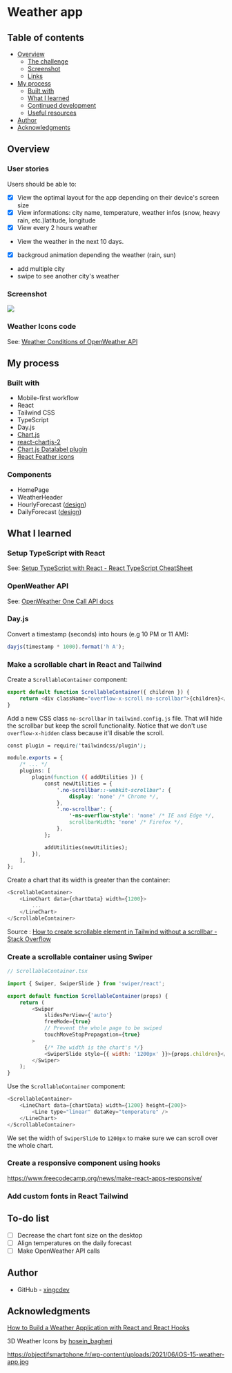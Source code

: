 # Weather app

## Table of contents

- [Overview](#overview)
  - [The challenge](#user-stories)
  - [Screenshot](#screenshot)
  - [Links](#links)
- [My process](#my-process)
  - [Built with](#built-with)
  - [What I learned](#what-i-learned)
  - [Continued development](#continued-development)
  - [Useful resources](#useful-resources)
- [Author](#author)
- [Acknowledgments](#acknowledgments)

## Overview

### User stories

Users should be able to:

- [x] View the optimal layout for the app depending on their device's screen size
- [x] View informations: city name, temperature, weather infos (snow, heavy rain, etc.)latitude, longitude
- [x] View every 2 hours weather
- View the weather in the next 10 days.
- [x] backgroud animation depending the weather (rain, sun)
- add multiple city
- swipe to see another city's weather

### Screenshot

![](./screenshot.jpg)

### Weather Icons code

See: [Weather Conditions of OpenWeather API](https://openweathermap.org/weather-conditions)

## My process

### Built with

- Mobile-first workflow
- React
- Tailwind CSS
- TypeScript
- Day.js
- [Chart.js](https://www.chartjs.org/)
- [react-chartjs-2](https://github.com/reactchartjs/react-chartjs-2)
- [Chart.js Datalabel plugin](https://chartjs-plugin-datalabels.netlify.app/)
- [React Feather icons](https://github.com/feathericons/react-feather)

### Components

- HomePage
- WeatherHeader
- HourlyForecast ([design](https://dribbble.com/shots/11474539-Weather-App))
- DailyForecast ([design](https://dribbble.com/shots/11474539-Weather-App))

## What I learned

### Setup TypeScript with React

See: [Setup TypeScript with React - React TypeScript CheatSheet](https://react-typescript-cheatsheet.netlify.app/docs/basic/setup)

### OpenWeather API

See: [OpenWeather One Call API docs](https://openweathermap.org/api/one-call-api)

### Day.js

Convert a timestamp (seconds) into hours (e.g 10 PM or 11 AM):

```javascript
dayjs(timestamp * 1000).format('h A');
```

### Make a scrollable chart in React and Tailwind

Create a `ScrollableContainer` component:

```javascript
export default function ScrollableContainer({ children }) {
	return <div className="overflow-x-scroll no-scrollbar">{children}</div>;
}
```

Add a new CSS class `no-scrollbar` in `tailwind.config.js` file. That will hide the scrollbar but keep the scroll functionality.
Notice that we don't use `overflow-x-hidden` class because it'll disable the scroll.

```css
const plugin = require('tailwindcss/plugin');

module.exports = {
	/* ... */
	plugins: [
		plugin(function ({ addUtilities }) {
			const newUtilities = {
				'.no-scrollbar::-webkit-scrollbar': {
					display: 'none' /* Chrome */,
				},
				'.no-scrollbar': {
					'-ms-overflow-style': 'none' /* IE and Edge */,
					scrollbarWidth: 'none' /* Firefox */,
				},
			};

			addUtilities(newUtilities);
		}),
	],
};
```

Create a chart that its width is greater than the container:

```javascript
<ScrollableContainer>
	<LineChart data={chartData} width={1200}>
		...
	</LineChart>
</ScrollableContainer>
```

Source : [How to create scrollable element in Tailwind without a scrollbar - Stack Overflow](https://stackoverflow.com/a/66436651)

### Create a scrollable container using Swiper

```javascript
// ScrollableContainer.tsx

import { Swiper, SwiperSlide } from 'swiper/react';

export default function ScrollableContainer(props) {
	return (
		<Swiper
			slidesPerView={'auto'}
			freeMode={true}
			// Prevent the whole page to be swiped
			touchMoveStopPropagation={true}
		>
			{/* The width is the chart's */}
			<SwiperSlide style={{ width: '1200px' }}>{props.children}</SwiperSlide>
		</Swiper>
	);
}
```

Use the `ScrollableContainer` component:

```javascript
<ScrollableContainer>
	<LineChart data={chartData} width={1200} height={200}>
		<Line type="linear" dataKey="temperature" />
	</LineChart>
</ScrollableContainer>
```

We set the width of `SwiperSlide` to `1200px` to make sure we can scroll over the whole chart.

### Create a responsive component using hooks

https://www.freecodecamp.org/news/make-react-apps-responsive/

### Add custom fonts in React Tailwind

## To-do list

- [ ] Decrease the chart font size on the desktop
- [ ] Align temperatures on the daily forecast
- [ ] Make OpenWeather API calls

## Author

- GitHub - [xingcdev](https://github.com/xingcdev)

## Acknowledgments

[How to Build a Weather Application with React and React Hooks](https://www.freecodecamp.org/news/learn-react-by-building-a-weather-app/)

3D Weather Icons by [hosein_bagheri](https://ui8.net/hosein_bagheri/products/3d-weather-icons40)

https://objectifsmartphone.fr/wp-content/uploads/2021/06/iOS-15-weather-app.jpg
